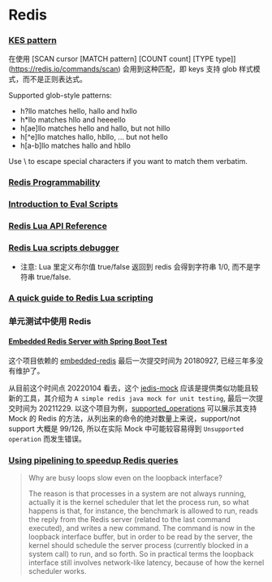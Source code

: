 # Redis

### [KES pattern](https://redis.io/commands/keys)

在使用 [SCAN cursor \[MATCH pattern] \[COUNT count] \[TYPE type]](https://redis.io/commands/scan) 会用到这种匹配，即 keys 支持 glob 样式模式，而不是正则表达式。

Supported glob-style patterns:

* h?llo matches hello, hallo and hxllo
* h*llo matches hllo and heeeello
* h\[ae]llo matches hello and hallo, but not hillo
* h\[^e]llo matches hallo, hbllo, ... but not hello
* h\[a-b]llo matches hallo and hbllo

Use \ to escape special characters if you want to match them verbatim.

### [Redis Programmability](https://redis.io/topics/programmability)

### [Introduction to Eval Scripts](https://redis.io/topics/eval-intro)

### [Redis Lua API Reference](https://redis.io/topics/lua-api)

### [Redis Lua scripts debugger](https://redis.io/topics/ldb)

* 注意: Lua 里定义布尔值 true/false 返回到 redis 会得到字符串 1/0, 而不是字符串 true/false.

### [A quick guide to Redis Lua scripting](https://www.freecodecamp.org/news/a-quick-guide-to-redis-lua-scripting/)

### 单元测试中使用 Redis

#### [Embedded Redis Server with Spring Boot Test](https://www.baeldung.com/spring-embedded-redis)

这个项目依赖的 [embedded-redis](https://github.com/kstyrc/embedded-redis) 最后一次提交时间为 20180927, 已经三年多没有维护了。

从目前这个时间点 20220104 看去，这个 [jedis-mock](https://github.com/fppt/jedis-mock) 应该是提供类似功能且较新的工具，其介绍为 `A simple redis java mock for unit testing`, 最后一次提交时间为 20211229. 以这个项目为例，[supported_operations](https://github.com/fppt/jedis-mock/blob/master/supported_operations.md) 可以展示其支持 Mock 的 Redis 的方法，从列出来的命令的绝对数量上来说，support/not support 大概是 99/126, 所以在实际 Mock 中可能较容易得到 `Unsupported operation` 而发生错误。

### [Using pipelining to speedup Redis queries](https://redis.io/topics/pipelining)

> Why are busy loops slow even on the loopback interface?
>
> The reason is that processes in a system are not always running, actually it is the kernel scheduler that let the process run, 
> so what happens is that, for instance, the benchmark is allowed to run, reads the reply from the Redis server (related to the last command executed), 
> and writes a new command. The command is now in the loopback interface buffer, but in order to be read by the server, 
> the kernel should schedule the server process (currently blocked in a system call) to run, and so forth. 
> So in practical terms the loopback interface still involves network-like latency, because of how the kernel scheduler works.
